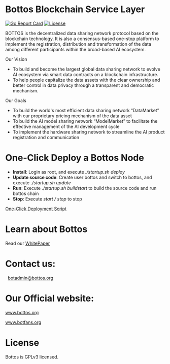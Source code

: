 # Bottos Blockchain Service Layer

[![Go Report Card](https://goreportcard.com/badge/github.com/bottos-project/magiccube)](https://goreportcard.com/report/github.com/bottos-project/magiccube)  [![License](https://img.shields.io/badge/licence-GPL--3-blue.svg)](https://opensource.org/licenses/GPL-3.0)

BOTTOS is the decentralized data sharing network protocol based on the blockchain technology. It is also a consensus-based one-stop platform to implement the registration, distribution and transformation of the data among different participants within the broad-based AI ecosystem.

 Our Vision

- To build and become the largest global data sharing network to evolve AI ecosystem via smart data contracts on a blockchain infrastructure.  
- To help people capitalize the data assets with the clear ownership and better control in data privacy through a transparent and democratic mechanism.

Our Goals

- To build the world's most efficient data sharing network “DataMarket” with our proprietary pricing mechanism of the data asset  
- To build the AI model sharing network “ModelMarket” to facilitate the effective management of the AI development cycle  
- To implement the hardware sharing network to streamline the AI product registration and communication

# One-Click Deploy a Bottos Node

- **Install**: Login as root, and execute *./startup.sh deploy*
- **Update source code**: Create user bottos and switch to bottos, and execute *./startup.sh update*
- **Run**: Execute *./startup.sh buildstart* to build the source code and run bottos chain
- **Stop**: Execute *start  / stop* to stop  

 [One-Click Deployment Script](https://github.com/bottos-project/magiccube/tree/master/service/node/scripts/startup.sh)


# Learn about Bottos
  Read our [WhitePaper](https://www.bottos.org/pdf/Bottos%20whitepaper%20English%20final.pdf) 

# Contact us:
   botadmin@bottos.org

# Our Official website:
   www.bottos.org

   www.botfans.org
# License
Bottos is GPLv3 licensed.
